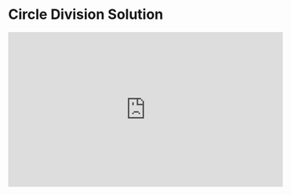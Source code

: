 # Circle Division Solution

<iframe width="560" height="315" src="https://www.youtube.com/embed/K8P8uFahAgc" frameborder="0" allow="accelerometer; autoplay; clipboard-write; encrypted-media; gyroscope; picture-in-picture" allowfullscreen></iframe>
